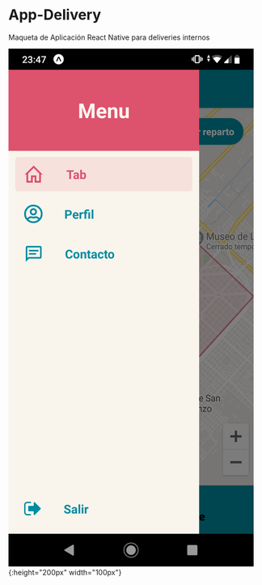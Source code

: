 # App-Delivery
Maqueta de Aplicación React Native para deliveries internos


![Menu](assets/Capturas/menu.png?raw=true "Menu"){:height="200px" width="100px"}



